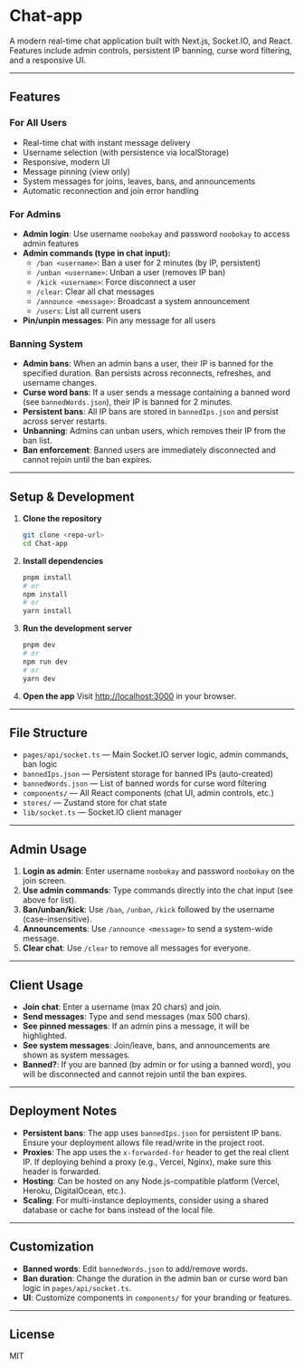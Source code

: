 # Chat-app

A modern real-time chat application built with Next.js, Socket.IO, and React. Features include admin controls, persistent IP banning, curse word filtering, and a responsive UI.

---

## Features

### For All Users

- Real-time chat with instant message delivery
- Username selection (with persistence via localStorage)
- Responsive, modern UI
- Message pinning (view only)
- System messages for joins, leaves, bans, and announcements
- Automatic reconnection and join error handling

### For Admins

- **Admin login**: Use username `noobokay` and password `noobokay` to access admin features
- **Admin commands (type in chat input):**
  - `/ban <username>`: Ban a user for 2 minutes (by IP, persistent)
  - `/unban <username>`: Unban a user (removes IP ban)
  - `/kick <username>`: Force disconnect a user
  - `/clear`: Clear all chat messages
  - `/announce <message>`: Broadcast a system announcement
  - `/users`: List all current users
- **Pin/unpin messages**: Pin any message for all users

### Banning System

- **Admin bans**: When an admin bans a user, their IP is banned for the specified duration. Ban persists across reconnects, refreshes, and username changes.
- **Curse word bans**: If a user sends a message containing a banned word (see `bannedWords.json`), their IP is banned for 2 minutes.
- **Persistent bans**: All IP bans are stored in `bannedIps.json` and persist across server restarts.
- **Unbanning**: Admins can unban users, which removes their IP from the ban list.
- **Ban enforcement**: Banned users are immediately disconnected and cannot rejoin until the ban expires.

---

## Setup & Development

1. **Clone the repository**

   ```bash
   git clone <repo-url>
   cd Chat-app
   ```

2. **Install dependencies**

   ```bash
   pnpm install
   # or
   npm install
   # or
   yarn install
   ```

3. **Run the development server**

   ```bash
   pnpm dev
   # or
   npm run dev
   # or
   yarn dev
   ```

4. **Open the app**
   Visit [http://localhost:3000](http://localhost:3000) in your browser.

---

## File Structure

- `pages/api/socket.ts` — Main Socket.IO server logic, admin commands, ban logic
- `bannedIps.json` — Persistent storage for banned IPs (auto-created)
- `bannedWords.json` — List of banned words for curse word filtering
- `components/` — All React components (chat UI, admin controls, etc.)
- `stores/` — Zustand store for chat state
- `lib/socket.ts` — Socket.IO client manager

---

## Admin Usage

1. **Login as admin**: Enter username `noobokay` and password `noobokay` on the join screen.
2. **Use admin commands**: Type commands directly into the chat input (see above for list).
3. **Ban/unban/kick**: Use `/ban`, `/unban`, `/kick` followed by the username (case-insensitive).
4. **Announcements**: Use `/announce <message>` to send a system-wide message.
5. **Clear chat**: Use `/clear` to remove all messages for everyone.

---

## Client Usage

- **Join chat**: Enter a username (max 20 chars) and join.
- **Send messages**: Type and send messages (max 500 chars).
- **See pinned messages**: If an admin pins a message, it will be highlighted.
- **See system messages**: Join/leave, bans, and announcements are shown as system messages.
- **Banned?**: If you are banned (by admin or for using a banned word), you will be disconnected and cannot rejoin until the ban expires.

---

## Deployment Notes

- **Persistent bans**: The app uses `bannedIps.json` for persistent IP bans. Ensure your deployment allows file read/write in the project root.
- **Proxies**: The app uses the `x-forwarded-for` header to get the real client IP. If deploying behind a proxy (e.g., Vercel, Nginx), make sure this header is forwarded.
- **Hosting**: Can be hosted on any Node.js-compatible platform (Vercel, Heroku, DigitalOcean, etc.).
- **Scaling**: For multi-instance deployments, consider using a shared database or cache for bans instead of the local file.

---

## Customization

- **Banned words**: Edit `bannedWords.json` to add/remove words.
- **Ban duration**: Change the duration in the admin ban or curse word ban logic in `pages/api/socket.ts`.
- **UI**: Customize components in `components/` for your branding or features.

---

## License

MIT
